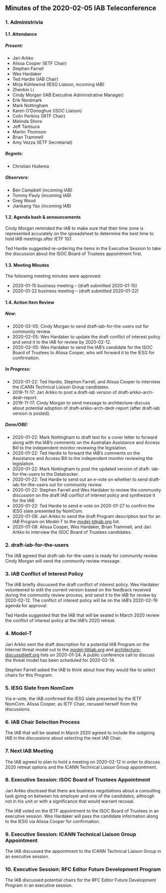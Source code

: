 
Minutes of the 2020-02-05 IAB Teleconference
--------------------------------------------


### 1. Administrivia


#### 1.1. Attendance


##### Present:


* Jari Arkko
* Alissa Cooper (IETF Chair)
* Stephen Farrell
* Wes Hardaker
* Ted Hardie (IAB Chair)
* Mirja Kühlewind (IESG Liaison, incoming IAB)
* Zhenbin Li
* Cindy Morgan (IAB Executive Administrative Manager)
* Erik Nordmark
* Mark Nottingham
* Karen O’Donoghue (ISOC Liaison)
* Colin Perkins (IRTF Chair)
* Melinda Shore
* Jeff Tantsura
* Martin Thomson
* Brian Trammell
* Amy Vezza (IETF Secretariat)


##### Regrets:


* Christian Huitema


##### Observers:


* Ben Campbell (incoming IAB)
* Tommy Pauly (incoming IAB)
* Greg Wood
* Jiankang Yao (incoming IAB)


#### 1.2. Agenda bash & announcements


Cindy Morgan reminded the IAB to make sure that their time zone is represented accurately on the spreadsheet to determine the best time to hold IAB meetings after IETF 107.


Ted Hardie suggested re-ordering the items in the Executive Session to take the discussion about the ISOC Board of Trustees appointment first.


#### 1.3. Meeting Minutes


The following meeting minutes were approved:


* 2020-01-15 business meeting – (draft submitted 2020-01-15)
* 2020-01-22 business meeting – (draft submitted 2020-01-22)


#### 1.4. Action Item Review


##### New:


* 2020-02-05: Cindy Morgan to send draft-iab-for-the-users out for community review.
* 2020-02-05: Wes Hardaker to update the draft conflict of interest policy and send it to the IAB for review by 2020-02-12.
* 2020-02-05: Wes Hardaker to send the IAB’s candidate for the ISOC Board of Trustees to Alissa Cooper, who will forward it to the IESG for confirmation.


##### In Progress:


* 2020-01-22: Ted Hardie, Stephen Farrell, and Alissa Cooper to interview the ICANN Technical Liaison Group candidates.
* 2019-11-17: Jari Arkko to post a draft-iab version of draft-arkko-arch-dedr-report.
* 2019-11-17: Cindy Morgan to send message to architecture-discuss about potential adoption of draft-arkko-arch-dedr-report (after draft-iab version is posted).


##### Done/OBE:


* 2020-01-22: Mark Nottingham to draft text for a cover letter to forward along with the IAB’s comments on the Australian Assistance and Access Bill to the independent monitor reviewing the legislation.
* 2020-01-22: Ted Hardie to forward the IAB’s comments on the Assistance and Access Bill to the independent monitor reviewing the legislation.
* 2020-01-22: Mark Nottingham to post the updated version of draft- iab-for-the-users to the Datatracker.
* 2020-01-22: Ted Hardie to send out an e-vote on whether to send draft-iab-for-the-users out for community review.
* 2020-01-22: Stephen Farrell and Wes Hardaker to review the community discussion on the draft IAB conflict of interest policy and synthesize it for the IAB.
* 2020-01-22: Ted Hardie to send e-vote on 2020-01-27 to confirm the IESG slate presented by NomCom.
* 2020-01-08: Jari Arkko to send the draft Program description text for an IAB Program on Model-T to the model-t@iab.org list.
* 2020-01-08: Alissa Cooper, Wes Hardaker, Brian Trammell, and Jari Arkko to interview the ISOC Board of Trustees candidates.


### 2. draft-iab-for-the-users


The IAB agreed that draft-iab-for-the-users is ready for community review. Cindy Morgan will send the community review message.


### 3. IAB Conflict of Interest Policy


The IAB briefly discussed the draft conflict of interest policy. Wes Hardaker volunteered to edit the current version based on the feedback received during the community review process, and send it to the IAB for review by 2020-02-12. The conflict of interest policy will be on the IAB’s 2020-02-19 agenda for approval.


Ted Hardie suggested that the IAB that will be seated in March 2020 review the conflict of interest policy at the IAB’s 2020 retreat.


### 4. Model-T


Jari Arkko sent the draft description for a potential IAB Program on the Internet threat model out to the model-t@iab.org and architecture-discuss@ietf.org lists on 2020-01-24. A public conference call to discuss the threat model has been scheduled for 2020-02-14.


Stephen Farrell asked the IAB to think about how they would like to select chairs for this Program.


### 5. IESG Slate from NomCom


Via e-vote, the IAB confirmed the IESG slate presented by the IETF NomCom. Alissa Cooper, as IETF Chair, recused herself from the discussions.


### 6. IAB Chair Selection Process


The IAB that will be seated in March 2020 agreed to include the outgoing IAB in the discussions about selecting the next IAB Chair.


### 7. Next IAB Meeting


The IAB agreed to plan to hold a meeting on 2020-02-12 in order to discuss 2020 retreat options and the ICANN Technical Liaison Group appointment.


### 8. Executive Session: ISOC Board of Trustees Appointment


Jari Arkko disclosed that there are business negotiations about a consulting task going on between his employer and one of the candidates, although not in his unit or with a significance that would warrant recusal.


The IAB voted on the IETF appointment to the ISOC Board of Trustees in an executive session. Wes Hardaker will pass the candidate information along to the IESG via Alissa Cooper for confirmation.


### 9. Executive Session: ICANN Technical Liaison Group Appointment


The IAB discussed the appointment to the ICANN Technical Liaison Group in an executive session.


### 10. Executive Session: RFC Editor Future Development Program


The IAB discussed potential chairs for the RFC Editor Future Development Program in an executive session.


